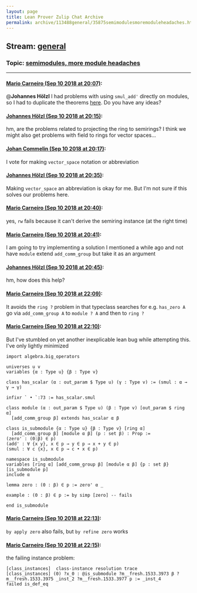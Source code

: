 ```yaml
---
layout: page
title: Lean Prover Zulip Chat Archive 
permalink: archive/113488general/35875semimodulesmoremoduleheadaches.html
---
```


## Stream: [general](index.html)
### Topic: [semimodules, more module headaches](35875semimodulesmoremoduleheadaches.html)

---

#### [Mario Carneiro (Sep 10 2018 at 20:07)](https://leanprover.zulipchat.com/#narrow/stream/113488-general/topic/semimodules%2C%20more%20module%20headaches/near/133678716):
@**Johannes Hölzl** I had problems with using `smul_add'` directly on modules, so I had to duplicate the theorems [here](https://github.com/leanprover/mathlib/blob/b33764d942dc8b1b7f55cace89429c948c1a4b2f/algebra/module.lean#L38-L43). Do you have any ideas?

#### [Johannes Hölzl (Sep 10 2018 at 20:15)](https://leanprover.zulipchat.com/#narrow/stream/113488-general/topic/semimodules%2C%20more%20module%20headaches/near/133679172):
hm, are the problems related to projecting the ring to semirings? I think we might also get problems with field to rings for vector spaces...

#### [Johan Commelin (Sep 10 2018 at 20:17)](https://leanprover.zulipchat.com/#narrow/stream/113488-general/topic/semimodules%2C%20more%20module%20headaches/near/133679278):
I vote for making `vector_space` notation or abbreviation

#### [Johannes Hölzl (Sep 10 2018 at 20:35)](https://leanprover.zulipchat.com/#narrow/stream/113488-general/topic/semimodules%2C%20more%20module%20headaches/near/133680412):
Making `vector_space` an abbreviation is okay for me.
But I'm not sure if this solves our problems here.

#### [Mario Carneiro (Sep 10 2018 at 20:40)](https://leanprover.zulipchat.com/#narrow/stream/113488-general/topic/semimodules%2C%20more%20module%20headaches/near/133680743):
yes, `rw` fails because it can't derive the semiring instance (at the right time)

#### [Mario Carneiro (Sep 10 2018 at 20:41)](https://leanprover.zulipchat.com/#narrow/stream/113488-general/topic/semimodules%2C%20more%20module%20headaches/near/133680836):
I am going to try implementing a solution I mentioned a while ago and not have `module` extend `add_comm_group` but take it as an argument

#### [Johannes Hölzl (Sep 10 2018 at 20:45)](https://leanprover.zulipchat.com/#narrow/stream/113488-general/topic/semimodules%2C%20more%20module%20headaches/near/133681100):
hm, how does this help?

#### [Mario Carneiro (Sep 10 2018 at 22:09)](https://leanprover.zulipchat.com/#narrow/stream/113488-general/topic/semimodules%2C%20more%20module%20headaches/near/133685721):
It avoids the `ring ?` problem in that typeclass searches for e.g. `has_zero A` go via `add_comm_group A` to `module ? A` and then to `ring ?`

#### [Mario Carneiro (Sep 10 2018 at 22:10)](https://leanprover.zulipchat.com/#narrow/stream/113488-general/topic/semimodules%2C%20more%20module%20headaches/near/133685804):
But I've stumbled on yet another inexplicable lean bug while attempting this. I've only lightly minimized
```lean
import algebra.big_operators

universes u v
variables {α : Type u} {β : Type v}

class has_scalar (α : out_param $ Type u) (γ : Type v) := (smul : α → γ → γ)

infixr ` • `:73 := has_scalar.smul

class module (α : out_param $ Type u) (β : Type v) [out_param $ ring α]
  [add_comm_group β] extends has_scalar α β

class is_submodule {α : Type u} {β : Type v} [ring α]
  [add_comm_group β] [module α β] (p : set β) : Prop :=
(zero' : (0:β) ∈ p)
(add' : ∀ {x y}, x ∈ p → y ∈ p → x + y ∈ p)
(smul : ∀ c {x}, x ∈ p → c • x ∈ p)

namespace is_submodule
variables [ring α] [add_comm_group β] [module α β] {p : set β} [is_submodule p]
include α

lemma zero : (0 : β) ∈ p := zero' α _

example : (0 : β) ∈ p := by simp [zero] -- fails

end is_submodule
```

#### [Mario Carneiro (Sep 10 2018 at 22:13)](https://leanprover.zulipchat.com/#narrow/stream/113488-general/topic/semimodules%2C%20more%20module%20headaches/near/133685958):
`by apply zero` also fails, but `by refine zero` works

#### [Mario Carneiro (Sep 10 2018 at 22:15)](https://leanprover.zulipchat.com/#narrow/stream/113488-general/topic/semimodules%2C%20more%20module%20headaches/near/133686066):
the failing instance problem:
```
[class_instances]  class-instance resolution trace
[class_instances] (0) ?x_0 : @is_submodule ?m__fresh.1533.3973 β ?m__fresh.1533.3975 _inst_2 ?m__fresh.1533.3977 p := _inst_4
failed is_def_eq
```

